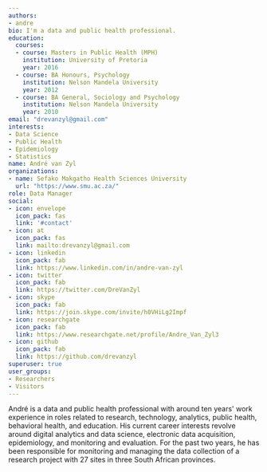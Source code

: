 ```yaml
---
authors:
- andre
bio: I'm a data and public health professional.
education:
  courses:
  - course: Masters in Public Health (MPH)
    institution: University of Pretoria
    year: 2016
  - course: BA Honours, Psychology
    institution: Nelson Mandela University
    year: 2012
  - course: BA General, Sociology and Psychology
    institution: Nelson Mandela University
    year: 2010
email: "drevanzyl@gmail.com"
interests:
- Data Science
- Public Health
- Epidemiology
- Statistics 
name: André van Zyl
organizations:
- name: Sefako Makgatho Health Sciences University
  url: "https://www.smu.ac.za/"
role: Data Manager
social:
- icon: envelope
  icon_pack: fas
  link: '#contact'
- icon: at
  icon_pack: fas
  link: mailto:drevanzyl@gmail.com
- icon: linkedin
  icon_pack: fab
  link: https://www.linkedin.com/in/andre-van-zyl
- icon: twitter
  icon_pack: fab
  link: https://twitter.com/DreVanZyl
- icon: skype
  icon_pack: fab
  link: https://join.skype.com/invite/h0VHiLg2Impf
- icon: researchgate
  icon_pack: fab
  link: https://www.researchgate.net/profile/Andre_Van_Zyl3
- icon: github
  icon_pack: fab
  link: https://github.com/drevanzyl
superuser: true
user_groups:
- Researchers
- Visitors
---
```


André is a data and public health professional with around ten years' work experience in roles related to research, technology, analytics, public health, behavioral health, and education. His current career interests revolve around digital analytics and data science, electronic data acquisition, epidemiology, and monitoring and evaluation. For the past two years, he has been responsible for monitoring and managing the data collection of a research project with 27 sites in three South African provinces. 


